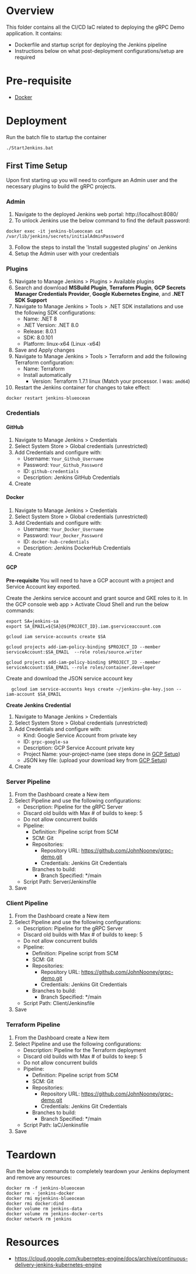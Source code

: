# Overview
This folder contains all the CI/CD IaC related to deploying the gRPC Demo application. It contains:
- Dockerfile and startup script for deploying the Jenkins pipeline
- Instructions below on what post-deployment configurations/setup are required


# Pre-requisite
- [Docker](https://docs.docker.com/engine/install/)

# Deployment
Run the batch file to startup the container
```
./StartJenkins.bat
```

## First Time Setup
Upon first starting up you will need to configure an Admin user and the necessary plugins to build the gRPC projects.

### Admin
1. Navigate to the deployed Jenkins web portal: http://localhost:8080/
2. To unlock Jenkins use the below command to find the default password:
```
docker exec -it jenkins-blueocean cat  /var/lib/jenkins/secrets/initialAdminPassword
```
3. Follow the steps to install the 'Install suggested plugins' on Jenkins
4. Setup the Admin user with your credentials

### Plugins
5. Navigate to Manage Jenkins > Plugins > Available plugins
6. Search and download **MSBuild Plugin**, **Terraform Plugin**, **GCP Secrets Manager Credentials Provider**, **Google Kubernetes Engine**, and **.NET SDK Support**
7. Navigate to Manage Jenkins > Tools > .NET SDK installations and use the following SDK configurations:
    - Name: .NET 8
    - .NET Version: .NET 8.0
    - Release: 8.0.1
    - SDK: 8.0.101
    - Platform: linux-x64 (Linux -x64)
8. Save and Apply changes
9. Navigate to Manage Jenkins > Tools > Terraform and add the following Terraform configuration:
   - Name: Terraform
   - Install automatically
     - Version: Terraform 1.7.1 linux (Match your processor. I was: `amd64`)
10. Restart the Jenkins container for changes to take effect:
```
docker restart jenkins-blueocean
```

### Credentials
#### GitHub
1. Navigate to Manage Jenkins > Credentials
2. Select System Store > Global credentials (unrestricted)
3. Add Credentials and configure with:
    - Username: `Your_Github_Username`
    - Password: `Your_Github_Password`
    - ID: `github-credentials`
    - Description: Jenkins GitHub Credentials
4. Create

#### Docker
1. Navigate to Manage Jenkins > Credentials
2. Select System Store > Global credentials (unrestricted)
3. Add Credentials and configure with:
    - Username: `Your_Docker_Username`
    - Password: `Your_Docker_Password`
    - ID: `docker-hub-credentials`
    - Description: Jenkins DockerHub Credentials
4. Create

#### GCP
**Pre-requisite**
You will need to have a GCP account with a project and Service Account key exported.

Create the Jenkins service account and grant source and GKE roles to it. In the GCP console web app > Activate Cloud Shell and run the below commands:
```
export SA=jenkins-sa
export SA_EMAIL=${SA}@${PROJECT_ID}.iam.gserviceaccount.com

gcloud iam service-accounts create $SA

gcloud projects add-iam-policy-binding $PROJECT_ID --member serviceAccount:$SA_EMAIL  --role roles/source.writer

gcloud projects add-iam-policy-binding $PROJECT_ID --member serviceAccount:$SA_EMAIL --role roles/container.developer
```

Create and download the JSON service account key
```
  gcloud iam service-accounts keys create ~/jenkins-gke-key.json --iam-account $SA_EMAIL
```
**Create Jenkins Credential**
1. Navigate to Manage Jenkins > Credentials
2. Select System Store > Global credentials (unrestricted)
3. Add Credentials and configure with:
    - Kind: Google Service Account from private key
    - ID: `grpc-google-sa`
    - Description: GCP Service Account private key
    - Project Name: your-project-name (see steps done in [GCP Setup](../README.md#gcp-setup))
    - JSON key file: (upload your download key from [GCP Setup](../README.md#gcp-setup))
4. Create

### Server Pipeline
1. From the Dashboard create a New item
2. Select Pipeline and use the following configurations:
    - Description: Pipeline for the gRPC Server
    - Discard old builds with Max # of builds to keep: 5
    - Do not allow concurrent builds
    - Pipeline:
      - Definition: Pipeline script from SCM
      - SCM: Git
      - Repositories:
        - Repository URL: https://github.com/JohnNooney/grpc-demo.git
        - Credentials: Jenkins Git Credentials
      - Branches to build:
        - Branch Specified: */main
    - Script Path: Server/Jenkinsfile
3. Save

### Client Pipeline
1. From the Dashboard create a New item
2. Select Pipeline and use the following configurations:
    - Description: Pipeline for the gRPC Server
    - Discard old builds with Max # of builds to keep: 5
    - Do not allow concurrent builds
    - Pipeline:
      - Definition: Pipeline script from SCM
      - SCM: Git
      - Repositories:
        - Repository URL: https://github.com/JohnNooney/grpc-demo.git
        - Credentials: Jenkins Git Credentials
      - Branches to build:
        - Branch Specified: */main
    - Script Path: Client/Jenkinsfile
3. Save

### Terraform Pipeline
1. From the Dashboard create a New item
2. Select Pipeline and use the following configurations:
    - Description: Pipeline for the Terraform deployment
    - Discard old builds with Max # of builds to keep: 5
    - Do not allow concurrent builds
    - Pipeline:
      - Definition: Pipeline script from SCM
      - SCM: Git
      - Repositories:
        - Repository URL: https://github.com/JohnNooney/grpc-demo.git
        - Credentials: Jenkins Git Credentials
      - Branches to build:
        - Branch Specified: */main
    - Script Path: IaC/Jenkinsfile
3. Save

# Teardown
Run the below commands to completely teardown your Jenkins deployment and remove any resources:
```
docker rm -f jenkins-blueocean
docker rm - jenkins-docker
docker rmi myjenkins-blueocean
docker rmi docker:dind
docker volume rm jenkins-data 
docker volume rm jenkins-docker-certs
docker network rm jenkins
```

# Resources 
- https://cloud.google.com/kubernetes-engine/docs/archive/continuous-delivery-jenkins-kubernetes-engine
